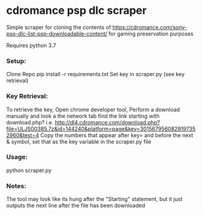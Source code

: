 # cdromance psp dlc scraper
Simple scraper for cloning the contents of https://cdromance.com/sony-psp-dlc-list-psp-downloadable-content/ for gaming preservation purposes

Requires python 3.7

### Setup:
Clone Repo
pip install -r requirements.txt
Set key in scraper.py (see key retrieval)

### Key Retrieval:
To retrieve the key, Open chrome developer tool, Perform a download manually and look a the network tab
find the link starting with download.php? i.e. http://dl4.cdromance.com/download.php?file=ULJS00385.7z&id=144240&platform=page&key=3015679560829197352960&test=4
Copy the numbers that appear after key= and before the next & symbol, set that as the key variable in the scraper.py file

### Usage:
python scraper.py

### Notes:
The tool may look like its hung after the "Starting" statement, but it just outputs the next line after the file has been downloaded